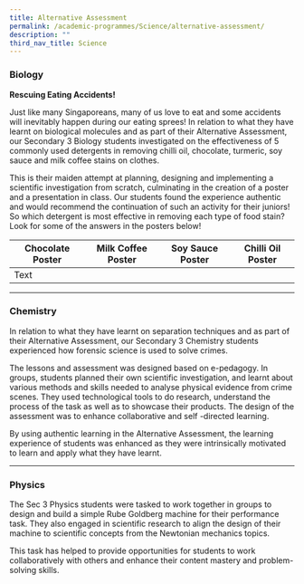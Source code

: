 ```yaml
---
title: Alternative Assessment
permalink: /academic-programmes/Science/alternative-assessment/
description: ""
third_nav_title: Science
---
```

### Biology

**Rescuing Eating Accidents!**

Just like many Singaporeans, many of us love to eat and some accidents will inevitably happen during our eating sprees! In relation to what they have learnt on biological molecules and as part of their Alternative Assessment, our Secondary 3 Biology students investigated on the effectiveness of 5 commonly used detergents in removing chilli oil, chocolate, turmeric, soy sauce and milk coffee stains on clothes.

This is their maiden attempt at planning, designing and implementing a scientific investigation from scratch, culminating in the creation of a poster and a presentation in class. Our students found the experience authentic and would recommend the continuation of such an activity for their juniors! So which detergent is most effective in removing each type of food stain? Look for some of the answers in the posters below!



| Chocolate Poster | Milk Coffee Poster | Soy Sauce Poster | Chilli Oil Poster |
| -------- | -------- | -------- | -------- |
| Text     | [](/files/Science/2%20Milk%20Coffee%20Poster.pdf)     | [](/files/Science/3%20Soy%20Sauce%20Poster.pdf)     | [](/files/Science/4%20Chilli%20Oil%20Poster.pdf) 

<hr>

### Chemistry

In relation to what they have learnt on separation techniques and as part of their Alternative Assessment, our Secondary 3 Chemistry students experienced how forensic science is used to solve crimes. 

The lessons and assessment was designed based on e-pedagogy. In groups, students planned their own scientific investigation, and learnt about various methods and skills needed to analyse physical evidence from crime scenes. They used technological tools to do research, understand the process of the task as well as to showcase their products. The design of the assessment was to enhance collaborative and self -directed learning. 

By using authentic learning in the Alternative Assessment, the learning experience of students was enhanced as they were intrinsically motivated to learn and apply what they have learnt.

<hr>

### Physics

The Sec 3 Physics students were tasked to work together in groups to design and build a simple Rube Goldberg machine for their performance task. They also engaged in scientific research to align the design of their machine to scientific concepts from the Newtonian mechanics topics.

This task has helped to provide opportunities for students to work collaboratively with others and enhance their content mastery and problem-solving skills.